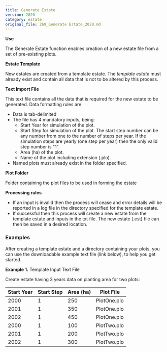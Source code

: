 ```yaml
---
title: Generate Estate
version: 2020
category: estate
original_file: 269_Generate Estate_2020.md
---
```


**Use**

The Generate Estate function enables creation of a new estate file from
a set of pre-existing plots.

**Estate Template**

New estates are created from a template estate. The *template estate*
must already exist and contain all data that is not to be altered by
this process.

**Text Import File**

This text file contains all the data that is required for the new estate
to be generated. Data formatting rules are:

- Data is tab-delimited
- The file has 4 mandatory inputs, being:
  - Start Year for simulation of the plot.
  - Start Step for simulation of the plot. The start step number can be
    any number from one to the number of steps per year. If the
    simulation steps are yearly (one step per year) then the only valid
    step number is "1".
  - Area (ha) of the plot.
  - Name of the plot including extension (.plo).
- Named plots must already exist in the folder specified.

**Plot Folder**

Folder containing the plot files to be used in forming the estate

**Processing rules**

- If an input is invalid then the process will cease and error details
  will be reported in a log file in the directory specified for the
  template estate.
- If successful then this process will create a new estate from the
  template estate and inputs in the txt file. The new estate (.est) file
  can then be saved in a desired location.

### Examples

After creating a template estate and a directory containing your plots,
you can use the downloadable example text file (link below), to help you
get started.

**Example 1.** Template Input Text File

Create estate having 3 years data on planting area for two plots:

| Start Year | Start Step | Area (ha) | Plot File   |
|------------|------------|-----------|-------------|
| 2000       | 1          | 250       | PlotOne.plo |
| 2001       | 1          | 350       | PlotOne.plo |
| 2002       | 1          | 450       | PlotOne.plo |
| 2000       | 1          | 100       | PlotTwo.plo |
| 2001       | 1          | 200       | PlotTwo.plo |
| 2002       | 1          | 300       | PlotTwo.plo |

